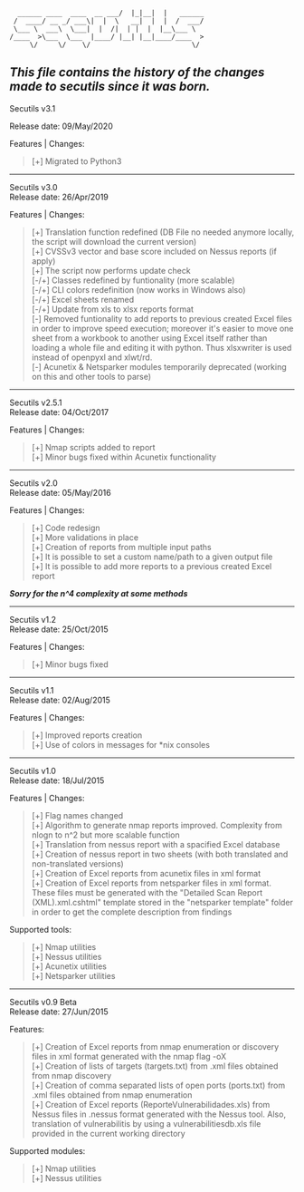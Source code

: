 ```                             __  .__.__          
  ______ ____  ____  __ ___/  |_|__|  |   ______
 /  ____/ __ _/ ___\|  |  \   __|  |  |  /  ___/
 \___ \  ___\  \___|  |  /|  | |  |  |__\___ \ 
/____  >\___  \___  |____/ |__| |__|____/____  >
     \/     \/    \/                         \/ 
```
***This file contains the history of the changes made to secutils since it was born.***
---
Secutils v3.1 

Release date: 09/May/2020

Features | Changes:  
>[+] Migrated to Python3 

---
Secutils v3.0  
Release date: 26/Apr/2019  

Features | Changes:  
>[+] Translation function redefined (DB File no needed anymore locally, the script will download the current version)  
>[+] CVSSv3 vector and base score included on Nessus reports (if apply)  
>[+] The script now performs update check  
>[-/+] Classes redefined by funtionality (more scalable)  
>[-/+] CLI colors redefinition (now works in Windows also)  
>[-/+] Excel sheets renamed  
>[-/+] Update from xls to xlsx reports format  
>[-] Removed funtionality to add reports to previous created Excel files in order to improve speed execution; moreover it's easier to move one sheet from a workbook to another using Excel itself rather than loading a whole file and editing it with python. Thus xlsxwriter is used instead of openpyxl and xlwt/rd.  
>[-] Acunetix & Netsparker modules temporarily deprecated (working on this and other tools to parse)  

---
Secutils v2.5.1  
Release date: 04/Oct/2017  

Features | Changes:  
>[+] Nmap scripts added to report  
>[+] Minor bugs fixed within Acunetix functionality  

---
Secutils v2.0  
Release date: 05/May/2016  

Features | Changes:  
>[+] Code redesign  
>[+] More validations in place  
>[+] Creation of reports from multiple input paths  
>[+] It is possible to set a custom name/path to a given output file  
>[+] It is possible to add more reports to a previous created Excel report  

***Sorry for the n^4 complexity at some methods***  

---
Secutils v1.2  
Release date: 25/Oct/2015  

Features | Changes:  
>[+] Minor bugs fixed

---
Secutils v1.1  
Release date: 02/Aug/2015  

Features | Changes:  
>[+] Improved reports creation  
>[+] Use of colors in messages for \*nix consoles  

---
Secutils v1.0  
Release date: 18/Jul/2015  

Features | Changes:  
>[+] Flag names changed  
>[+] Algorithm to generate nmap reports improved. Complexity from nlogn to n^2 but more scalable function  
>[+] Translation from nessus report with a spacified Excel database  
>[+] Creation of nessus report in two sheets (with both translated and non-translated versions)  
>[+] Creation of Excel reports from acunetix files in xml format  
>[+] Creation of Excel reports from netsparker files in xml format. These files must be generated with the "Detailed Scan Report (XML).xml.cshtml" template stored in the "netsparker template" folder in order to get the complete description from findings  

Supported tools:  
>[+] Nmap utilities  
>[+] Nessus utilities  
>[+] Acunetix utilities  
>[+] Netsparker utilities  

---
Secutils v0.9 Beta  
Release date: 27/Jun/2015  

Features:  
>[+] Creation of Excel reports from nmap enumeration or discovery files in xml format generated with the nmap flag -oX  
>[+] Creation of lists of targets (targets.txt) from .xml files obtained from nmap discovery  
>[+] Creation of comma separated lists of open ports (ports.txt) from .xml files obtained from nmap enumeration  
>[+] Creation of Excel reports (ReporteVulnerabilidades.xls) from Nessus files in .nessus format generated with the Nessus tool. Also, translation of vulnerabilitis by using a vulnerabilitiesdb.xls file provided in the current working directory  

Supported modules:  
>[+] Nmap utilities  
>[+] Nessus utilities  
